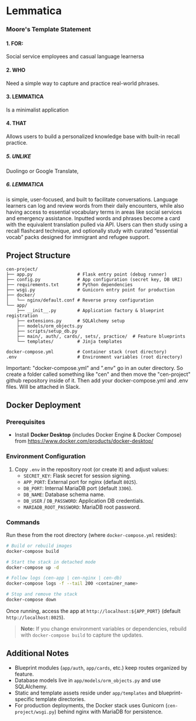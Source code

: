 # Lemmatica
### Moore's Template Statement

#### 1. FOR:
Social service employees and casual language learnersa
#### 2. WHO 
Need a simple way to capture and practice real-world phrases.
#### 3. LEMMATICA 
Is a minimalist application
#### 4. THAT 
Allows users to build a personalized knowledge base with built-in recall practice.
##### 5. UNLIKE 
Duolingo or Google Translate,
##### 6. LEMMATICA 
is simple, user-focused, and built to facilitate conversations. Language learners can
log and review words from their daily encounters, while also having access to essential vocabulary terms
in areas like social services and emergency assistance. Inputted words and phrases become a card with
the equivalent translation pulled via API. Users can then study using a recall flashcard technique, and
optionally study with curated “essential vocab” packs designed for immigrant and refugee support.


## Project Structure

```text
cen-project/
├── app.py                 # Flask entry point (debug runner)
├── config.py              # App configuration (secret key, DB URI)
├── requirements.txt       # Python dependencies
├── wsgi.py                # Gunicorn entry point for production
├── docker/
│   └── nginx/default.conf # Reverse proxy configuration
└── app/
    ├── __init__.py        # Application factory & blueprint registration
    ├── extensions.py      # SQLAlchemy setup
    ├── models/orm_objects.py
    ├── scripts/setup_db.py
    ├── main/, auth/, cards/, sets/, practice/  # Feature blueprints
    └── templates/         # Jinja templates

docker-compose.yml         # Container stack (root directory)
.env                       # Environment variables (root directory)
```
Important: "docker-compose.yml" and ".env" go in an outer directory. So create a folder called something like "cen" and then move the "cen-project" github repository inside of it. Then add your docker-compose.yml and .env files. Will be attached in Slack.

## Docker Deployment

### Prerequisites

- Install **Docker Desktop** (includes Docker Engine & Docker Compose) from https://www.docker.com/products/docker-desktop/

### Environment Configuration

1. Copy `.env` in the repository root (or create it) and adjust values:
   - `SECRET_KEY`: Flask secret for session signing.
   - `APP_PORT`: External port for nginx (default `8025`).
   - `DB_PORT`: Internal MariaDB port (default `3306`).
   - `DB_NAME`: Database schema name.
   - `DB_USER` / `DB_PASSWORD`: Application DB credentials.
   - `MARIADB_ROOT_PASSWORD`: MariaDB root password.

### Commands

Run these from the root directory (where `docker-compose.yml` resides):

```bash
# Build or rebuild images
docker-compose build

# Start the stack in detached mode
docker-compose up -d

# Follow logs (cen-app | cen-nginx | cen-db)
docker-compose logs -f --tail 200 <container_name>

# Stop and remove the stack
docker-compose down
```

Once running, access the app at `http://localhost:${APP_PORT}` (default `http://localhost:8025`).

> **Note:** If you change environment variables or dependencies, rebuild with `docker-compose build` to capture the updates.

## Additional Notes

- Blueprint modules (`app/auth`, `app/cards`, etc.) keep routes organized by feature.
- Database models live in `app/models/orm_objects.py` and use SQLAlchemy.
- Static and template assets reside under `app/templates` and blueprint-specific template directories.
- For production deployments, the Docker stack uses Gunicorn (`cen-project/wsgi.py`) behind nginx with MariaDB for persistence.
